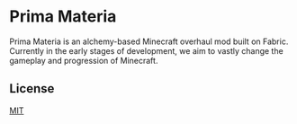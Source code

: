 # Prima Materia

Prima Materia is an alchemy-based Minecraft overhaul mod built on Fabric. Currently in the early stages of development,
we aim to vastly change the gameplay and progression of Minecraft.

## License

[MIT](https://github.com/KingCyrus20/Prima-Materia/blob/master/LICENSE)